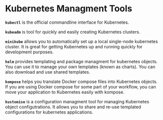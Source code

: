 # Kubernetes Managment Tools

**`kubectl`** is the official commandline interface for Kubernetes.

**`kubeadm`** is tool for quickly and easily creating Kubernetes clusters.

**`minikube`** allows you to automatically set up a local single-node kubernetes cluster.
It is great for getting Kubernetes up and running quickly for development purposes.

**`helm`** provides templating and package managment for kubernetes objects. You can use it to manage your own templates (known as charts). You can also download and use shared templates.

**`kompose`** helps you translate Docker compose files into Kubernetes objects. If you are using Docker compose for some part of your workflow, you can move your application to Kubernetes easily with kompose.

**`kustomise`** is a configuration managment tool for managing Kubernetes object configutrations. It allows you to share and re-use templated configurations for kubernetes applications.